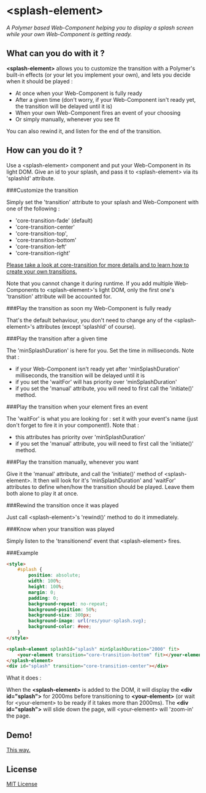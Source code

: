 # &lt;splash-element&gt;

_A Polymer based Web-Component helping you to display a splash screen while your own Web-Component is getting ready._


## What can you do with it ?

**&lt;splash-element&gt;** allows you to customize the transition with a Polymer's built-in effects (or your let you implement your own), and lets you decide when it should be played :
* At once when your Web-Component is fully ready
* After a given time (don't worry, if your Web-Component isn't ready yet, the transition will be delayed until it is)
* When your own Web-Component fires an event of your choosing
* Or simply manually, whenever you see fit

You can also rewind it, and listen for the end of the transition.

## How can you do it ?

Use a &lt;splash-element&gt; component and put your Web-Component in its light DOM. Give an id to your splash,
and pass it to &lt;splash-element&gt; via its 'splashId' attribute.

###Customize the transition

Simply set the 'transition' attribute to your splash and Web-Component with one of the following :
* 'core-transition-fade' (default)
* 'core-transition-center'
* 'core-transition-top',
* 'core-transition-bottom'
* 'core-transition-left'
* 'core-transition-right'

[Please take a look at core-transition for more details and to learn how to create your own transitions.](https://www.polymer-project.org/0.5/docs/elements/core-transition.html)

Note that you cannot change it during runtime. If you add multiple Web-Components to &lt;splash-element&gt;'s light DOM,
only the first one's 'transition' attribute will be accounted for.

###Play the transition as soon my Web-Component is fully ready

That's the default behaviour, you don't need to change any of the &lt;splash-element&gt;'s attributes (except 'splashId' of course).

###Play the transition after a given time

The 'minSplashDuration' is here for you. Set the time in milliseconds. Note that :
* if your Web-Component isn't ready yet after 'minSplashDuration' milliseconds, the transition will be delayed until it is
* if you set the 'waitFor' will has priority over 'minSplashDuration'
* if you set the 'manual' attribute, you will need to first call the 'initiate()' method. 

###Play the transition when your element fires an event

The 'waitFor' is what you are looking for : set it with your event's name (just don't forget to fire it in your component!). Note that :
* this attributes has priority over 'minSplashDuration'
* if you set the 'manual' attribute, you will need to first call the 'initiate()' method. 

###Play the transition manually, whenever you want

Give it the 'manual' attribute, and call the 'initiate()' method of &lt;splash-element&gt;.
It then will look for it's 'minSplashDuration' and 'waitFor' attributes to define when/how the transition should be played. Leave them both alone to play it at once.

###Rewind the transition once it was played

Just call &lt;splash-element&gt;'s 'rewind()' method to do it immediately.

###Know when your transition was played

Simply listen to the 'transitionend' event that &lt;splash-element&gt; fires.

###Example

```html
<style>
	#splash {
		position: absolute;
		width: 100%;
		height: 100%;
		margin: 0;
		padding: 0;
		background-repeat: no-repeat;
		background-position: 50%;
		background-size: 300px;
		background-image: url(res/your-splash.svg);
		background-color: #eee;
	}
</style>

<splash-element splashId="splash" minSplashDuration="2000" fit>
	<your-element transition="core-transition-bottom" fit></your-element>
</splash-element>
<div id="splash" transition="core-transition-center"></div>
```

What it does :

When the **&lt;splash-element&gt;** is added to the DOM, it will display the **&lt;div id="splash"&gt;** for 2000ms before transitioning to **&lt;your-element&gt;** (or wait for &lt;your-element&gt; to be ready if it takes more than 2000ms).
The **&lt;div id="splash"&gt;** will slide down the page, will &lt;your-element&gt; will 'zoom-in' the page.

## Demo!

[This way.](http://vguillou.github.io/webcomponents/splash-element/demo.html)

## License

[MIT License](http://opensource.org/licenses/MIT)